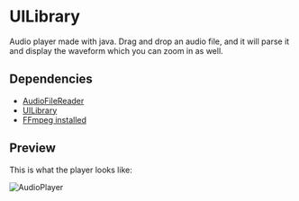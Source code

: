 # UILibrary
Audio player made with java. Drag and drop an audio file, and it will parse it and display the waveform which you can zoom in as well.

## Dependencies
- [AudioFileReader](https://github.com/kapistelijaJami/AudioFileReader)
- [UILibrary](https://github.com/kapistelijaJami/UILibrary)
- [FFmpeg installed](https://www.ffmpeg.org/)

## Preview
This is what the player looks like:

![AudioPlayer](Preview.png "AudioPlayer")